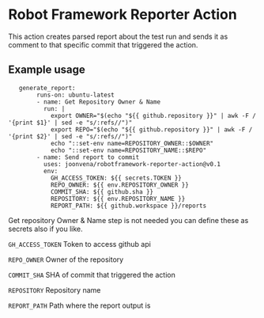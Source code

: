 # Robot Framework Reporter Action

This action creates parsed report about the test run and sends it as comment to that specific commit that triggered the action.

## Example usage


```jobs:
   generate_report:
        runs-on: ubuntu-latest
        - name: Get Repository Owner & Name
          run: |
            export OWNER="$(echo "${{ github.repository }}" | awk -F / '{print $1}' | sed -e "s/:refs//")"
            export REPO="$(echo "${{ github.repository }}" | awk -F / '{print $2}' | sed -e "s/:refs//")"
            echo "::set-env name=REPOSITORY_OWNER::$OWNER"
            echo "::set-env name=REPOSITORY_NAME::$REPO"
        - name: Send report to commit
          uses: joonvena/robotframework-reporter-action@v0.1
          env:
            GH_ACCESS_TOKEN: ${{ secrets.TOKEN }}
            REPO_OWNER: ${{ env.REPOSITORY_OWNER }}
            COMMIT_SHA: ${{ github.sha }}
            REPOSITORY: ${{ env.REPOSITORY_NAME }}
            REPORT_PATH: ${{ github.workspace }}/reports
```

Get repository Owner & Name step is not needed you can define these as secrets also if you like.

`GH_ACCESS_TOKEN`
Token to access github api

`REPO_OWNER`
Owner of the repository

`COMMIT_SHA`
SHA of commit that triggered the action

`REPOSITORY`
Repository name

`REPORT_PATH`
Path where the report output is
